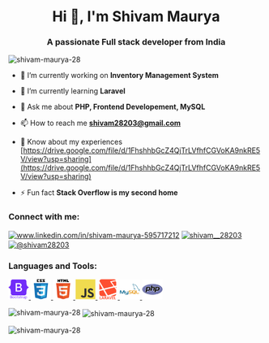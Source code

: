 <h1 align="center">Hi 👋, I'm Shivam Maurya</h1>
<h3 align="center">A passionate Full stack developer from India</h3>

<p align="left"> <img src="https://komarev.com/ghpvc/?username=shivam-maurya-28&label=Profile%20views&color=0e75b6&style=flat" alt="shivam-maurya-28" /> </p>

- 🔭 I’m currently working on **Inventory Management System**

- 🌱 I’m currently learning **Laravel**

- 💬 Ask me about **PHP, Frontend Developement, MySQL**

- 📫 How to reach me **shivam28203@gmail.com**

- 📄 Know about my experiences [https://drive.google.com/file/d/1FhshhbGcZ4QjTrLVfhfCGVoKA9nkRE5V/view?usp=sharing](https://drive.google.com/file/d/1FhshhbGcZ4QjTrLVfhfCGVoKA9nkRE5V/view?usp=sharing)

- ⚡ Fun fact **Stack Overflow is my second home**

<h3 align="left">Connect with me:</h3>
<p align="left">
<a href="https://linkedin.com/in/www.linkedin.com/in/shivam-maurya-595717212" target="blank"><img align="center" src="https://raw.githubusercontent.com/rahuldkjain/github-profile-readme-generator/master/src/images/icons/Social/linked-in-alt.svg" alt="www.linkedin.com/in/shivam-maurya-595717212" height="30" width="40" /></a>
<a href="https://instagram.com/shivam__28203" target="blank"><img align="center" src="https://raw.githubusercontent.com/rahuldkjain/github-profile-readme-generator/master/src/images/icons/Social/instagram.svg" alt="shivam__28203" height="30" width="40" /></a>
<a href="https://www.hackerearth.com/@shivam28203" target="blank"><img align="center" src="https://raw.githubusercontent.com/rahuldkjain/github-profile-readme-generator/master/src/images/icons/Social/hackerearth.svg" alt="@shivam28203" height="30" width="40" /></a>
</p>

<h3 align="left">Languages and Tools:</h3>
<p align="left"> <a href="https://getbootstrap.com" target="_blank" rel="noreferrer"> <img src="https://raw.githubusercontent.com/devicons/devicon/master/icons/bootstrap/bootstrap-plain-wordmark.svg" alt="bootstrap" width="40" height="40"/> </a> <a href="https://www.w3schools.com/css/" target="_blank" rel="noreferrer"> <img src="https://raw.githubusercontent.com/devicons/devicon/master/icons/css3/css3-original-wordmark.svg" alt="css3" width="40" height="40"/> </a> <a href="https://www.w3.org/html/" target="_blank" rel="noreferrer"> <img src="https://raw.githubusercontent.com/devicons/devicon/master/icons/html5/html5-original-wordmark.svg" alt="html5" width="40" height="40"/> </a> <a href="https://developer.mozilla.org/en-US/docs/Web/JavaScript" target="_blank" rel="noreferrer"> <img src="https://raw.githubusercontent.com/devicons/devicon/master/icons/javascript/javascript-original.svg" alt="javascript" width="40" height="40"/> </a> <a href="https://laravel.com/" target="_blank" rel="noreferrer"> <img src="https://raw.githubusercontent.com/devicons/devicon/master/icons/laravel/laravel-plain-wordmark.svg" alt="laravel" width="40" height="40"/> </a> <a href="https://www.mysql.com/" target="_blank" rel="noreferrer"> <img src="https://raw.githubusercontent.com/devicons/devicon/master/icons/mysql/mysql-original-wordmark.svg" alt="mysql" width="40" height="40"/> </a> <a href="https://www.php.net" target="_blank" rel="noreferrer"> <img src="https://raw.githubusercontent.com/devicons/devicon/master/icons/php/php-original.svg" alt="php" width="40" height="40"/> </a> </p>

<p><img align="left" src="https://github-readme-stats.vercel.app/api/top-langs?username=shivam-maurya-28&show_icons=true&locale=en&layout=compact" alt="shivam-maurya-28" /></p>

<p>&nbsp;<img align="center" src="https://github-readme-stats.vercel.app/api?username=shivam-maurya-28&show_icons=true&locale=en" alt="shivam-maurya-28" /></p>

<p><img align="center" src="https://github-readme-streak-stats.herokuapp.com/?user=shivam-maurya-28&" alt="shivam-maurya-28" /></p>
